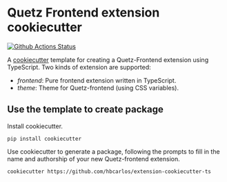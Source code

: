 # Quetz Frontend extension cookiecutter

[![Github Actions Status](https://github.com/mamba-org/quetz-frontend-extension-cookicutter-ts/workflows/CI/badge.svg)](https://github.com/mamba-org/quetz-frontend-extension-cookicutter-ts/workflows/main.yml)

A [cookiecutter](https://github.com/audreyr/cookiecutter) template for creating
a Quetz-Frontend extension using TypeScript. Two kinds of extension are supported:
- _frontend_: Pure frontend extension written in TypeScript.
- _theme_: Theme for Quetz-frontend (using CSS variables).

## Use the template to create package

Install cookiecutter.

```
pip install cookiecutter
```

Use cookiecutter to generate a package, following the prompts to fill in the name and authorship of your new Quetz-frontend extension.

```
cookiecutter https://github.com/hbcarlos/extension-cookiecutter-ts
```
